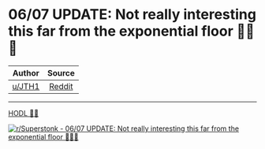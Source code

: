 06/07 UPDATE: Not really interesting this far from the exponential floor 🚀🚀🚀
===============================================================================

| Author       | Source       | 
| :-------------: |:-------------:|
|  [u/JTH1](https://www.reddit.com/user/JTH1/) | [Reddit](https://www.reddit.com/r/Superstonk/comments/num016/0607_update_not_really_interesting_this_far_from/) | 

---

[HODL 💎🙌](https://www.reddit.com/r/Superstonk/search?q=flair_name%3A%22HODL%20%F0%9F%92%8E%F0%9F%99%8C%22&restrict_sr=1)

[![r/Superstonk - 06/07 UPDATE: Not really interesting this far from the exponential floor 🚀🚀🚀](https://preview.redd.it/0dxe4bsnov371.png?width=640&crop=smart&auto=webp&s=d280a3ec5e9633b03c8408bc5bbeac10073033d3)](https://i.redd.it/0dxe4bsnov371.png)

